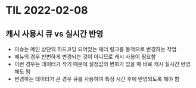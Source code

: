 # TIL 2022-02-08

## 캐시 사용시 큐 vs 실시간 반영

- 이슈는 메인 상단의 하드코딩 되어있는 헤더 링크를 동적으로 변경하는 작업
- 메뉴의 경우 빈번하게 변경되는 것이 아니므로 캐시 사용이 필요함
- 이번 경우는 데이터가 작기 때문에 설정값의 변화가 있을 때 바로 캐시 실시간 반영해도 됨
- 변경하는 데이터가 큰 경우 큐를 사용하여 특정 시간 후에 반영되도록 해야 함